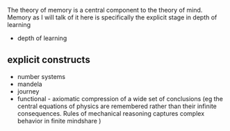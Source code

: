 
The theory of memory is a central component to the theory of mind.
Memory as I will talk of it here is specifically the explicit stage in depth of learning


* depth of learning

## explicit constructs
* number systems
* mandela
* journey
* functional - axiomatic compression of a wide set of conclusions
    (eg the central equations of physics are remembered rather than their infinite consequences. 
        Rules of mechanical reasoning captures complex behavior in finite mindshare
    )

